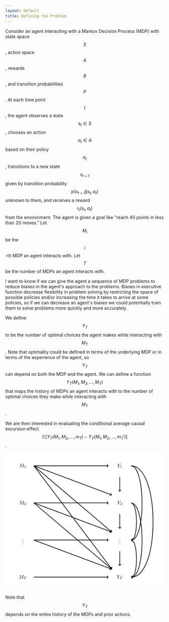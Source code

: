 ```yaml
---
layout: default
title: Defining the Problem
---
```


Consider an agent interacting with a Markov Decision Process (MDP) with state space $$S$$, action space $$A$$, rewards $$R$$, and transition probabilities $$P$$.  At each time point $$t$$, the agent observes a state $$s_t\in S$$, chooses an action $$a_t\in A$$ based on their policy $$\pi_t$$, transitions to a new state $$s_{t+1}$$ given by transition probability $$p(s_{t+1}\|s_t,a_t)$$ unknown to them, and receives a reward $$r_t(s_{t}, a_{t})$$ from the environment.  The agent is given a goal like "reach 40 points in less than 20 moves." Let $$M_i$$ be the $$i$$-th MDP an agent interacts with. Let $$T$$ be the number of MDPs an agent interacts with.

I want to know if we can give the agent a sequence of MDP problems to reduce biases in the agent's approach to the problems.  Biases in executive function decrease flexibility in problem solving by restricting the space of possible policies and/or increasing the time it takes to arrive at some policies, so if we can decrease an agent's biases we could potentially train them to solve problems more quickly and more accurately.

We define $$Y_T$$ to be the number of optimal choices the agent makes while interacting with $$M_T$$.  Note that optimality could be defined in terms of the underlying MDP or in terms of the experience of the agent, so $$Y_T$$ can depend on both the MDP and the agent.  We can define a function $$Y_T(M_1,M_2,\dots,M_T)$$ that maps the history of MDPs an agent interacts with to the number of optimal choices they make while interacting with $$M_T$$.

We are then interested in evaluating the conditional average causal excursion effect $$\mathbb{E}[Y_T(M_1, M_2, \dots, m_T) - Y_T(M_1, M_2, \dots, m_T')]$$.

![Directed Acyclic Graph](/assets/images/mdp_diagram.png)

Note that $$Y_T$$ depends on the entire history of the MDPs and prior actions.
